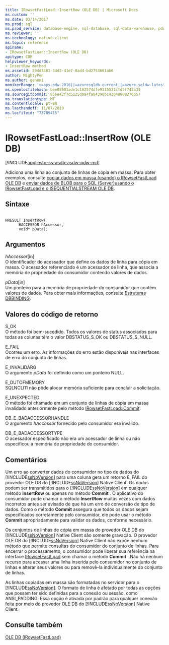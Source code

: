 ```yaml
---
title: IRowsetFastLoad::InsertRow (OLE DB) | Microsoft Docs
ms.custom: ''
ms.date: 03/14/2017
ms.prod: sql
ms.prod_service: database-engine, sql-database, sql-data-warehouse, pdw
ms.reviewer: ''
ms.technology: native-client
ms.topic: reference
apiname:
- IRowsetFastLoad::InsertRow (OLE DB)
apitype: COM
helpviewer_keywords:
- InsertRow method
ms.assetid: 594d3461-34d2-41e7-8ad4-bd2753601ab6
author: MightyPen
ms.author: genemi
monikerRange: '>=aps-pdw-2016||=azuresqldb-current||=azure-sqldw-latest||>=sql-server-2016||=sqlallproducts-allversions||>=sql-server-linux-2017||=azuresqldb-mi-current'
ms.openlocfilehash: bee03801ade1c162574dfe9315531cfd5f742a33
ms.sourcegitcommit: 856e42f7d5125d094fa84390bc43048808276b57
ms.translationtype: MT
ms.contentlocale: pt-BR
ms.lasthandoff: 11/07/2019
ms.locfileid: "73789415"
---
```

# <a name="irowsetfastloadinsertrow-ole-db"></a>IRowsetFastLoad::InsertRow (OLE DB)
[!INCLUDE[appliesto-ss-asdb-asdw-pdw-md](../../includes/appliesto-ss-asdb-asdw-pdw-md.md)]

  Adiciona uma linha ao conjunto de linhas de cópia em massa. Para obter exemplos, consulte [copiar dados em massa &#40;usando&#41; o IRowsetFastLoad OLE DB](../../relational-databases/native-client-ole-db-how-to/bulk-copy-data-using-irowsetfastload-ole-db.md) e [enviar dados de BLOB para o SQL &#40;Server&#41;usando o IRowsetFastLoad e o ISEQUENTIALSTREAM OLE DB](../../relational-databases/native-client-ole-db-how-to/send-blob-data-to-sql-server-using-irowsetfastload-and-isequentialstream-ole-db.md).  
  
## <a name="syntax"></a>Sintaxe  
  
```  
  
HRESULT InsertRow(  
      HACCESSOR hAccessor,  
      void* pData);  
```  
  
## <a name="arguments"></a>Argumentos  
 *hAccessor*[in]  
 O identificador do acessador que define os dados de linha para cópia em massa. O acessador referenciado é um acessador de linha, que associa a memória de propriedade do consumidor contendo valores de dados.  
  
 *pData*[in]  
 Um ponteiro para a memória de propriedade do consumidor que contém valores de dados. Para obter mais informações, consulte [Estruturas DBBINDING](https://go.microsoft.com/fwlink/?LinkId=65955).  
  
## <a name="return-code-values"></a>Valores do código de retorno  
 S_OK  
 O método foi bem-sucedido. Todos os valores de status associados para todas as colunas têm o valor DBSTATUS_S_OK ou DBSTATUS_S_NULL.  
  
 E_FAIL  
 Ocorreu um erro. As informações do erro estão disponíveis nas interfaces de erro do conjunto de linhas.  
  
 E_INVALIDARG  
 O argumento *pData* foi definido como um ponteiro NULL.  
  
 E_OUTOFMEMORY  
 SQLNCLI11 não pôde alocar memória suficiente para concluir a solicitação.  
  
 E_UNEXPECTED  
 O método foi chamado em um conjunto de linhas de cópia em massa invalidado anteriormente pelo método [IRowsetFastLoad::Commit](../../relational-databases/native-client-ole-db-interfaces/irowsetfastload-commit-ole-db.md).  
  
 DB_E_BADACCESSORHANDLE  
 O argumento *hAccessor* fornecido pelo consumidor era inválido.  
  
 DB_E_BADACCESSORTYPE  
 O acessador especificado não era um acessador de linha ou não especificou a memória de propriedade do consumidor.  
  
## <a name="remarks"></a>Comentários  
 Um erro ao converter dados do consumidor no tipo de dados do [!INCLUDE[ssNoVersion](../../includes/ssnoversion-md.md)] para uma coluna gera um retorno E_FAIL do provedor OLE DB do [!INCLUDE[ssNoVersion](../../includes/ssnoversion-md.md)] Native Client. Os dados podem ser transmitidos para o [!INCLUDE[ssNoVersion](../../includes/ssnoversion-md.md)] em qualquer método **InsertRow** ou apenas no método **Commit** . O aplicativo do consumidor pode chamar o método **InsertRow** muitas vezes com dados incorretos antes ser avisado de que há um erro de conversão de tipo de dados. Como o método **Commit** assegura que todos os dados sejam especificados corretamente pelo consumidor, ele pode usar o método **Commit** apropriadamente para validar os dados, conforme necessário.  
  
 Os conjuntos de linhas de cópia em massa do provedor OLE DB do [!INCLUDE[ssNoVersion](../../includes/ssnoversion-md.md)] Native Client são somente gravação. O provedor OLE DB do [!INCLUDE[ssNoVersion](../../includes/ssnoversion-md.md)] Native Client não expõe nenhum método que permite consultas do consumidor do conjunto de linhas. Para encerrar o processamento, o consumidor pode liberar sua referência na interface [IRowsetFastLoad](../../relational-databases/native-client-ole-db-interfaces/irowsetfastload-ole-db.md) sem chamar o método **Commit** . Não há nenhum recurso para acessar uma linha inserida pelo consumidor no conjunto de linhas e alterar seus valores ou para removê-la individualmente do conjunto de linhas.  
  
 As linhas copiadas em massa são formatadas no servidor para o [!INCLUDE[ssNoVersion](../../includes/ssnoversion-md.md)]. O formato de linha é afetado por todas as opções que possam ter sido definidas para a conexão ou sessão, como ANSI_PADDING. Essa opção é ativada por padrão para qualquer conexão feita por meio do provedor OLE DB do [!INCLUDE[ssNoVersion](../../includes/ssnoversion-md.md)] Native Client.  
  
## <a name="see-also"></a>Consulte também  
 [OLE DB &#40;IRowsetFastLoad&#41;](../../relational-databases/native-client-ole-db-interfaces/irowsetfastload-ole-db.md)  
  
  
